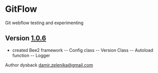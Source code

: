 # GitFlow
Git webflow testing and experimenting

## Version [1.0.6](https://github.com/dysback/GitFlow/tree/V1.0.6)
- created Bee2 framework
-- Config class
-- Version Class
-- Autoload function
-- Logger


Author dysback
damir.zelenika@gmail.com
